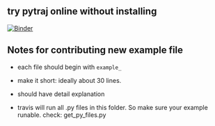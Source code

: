 try pytraj online without installing
------------------------------------

[![Binder](http://mybinder.org/badge.svg)](http://mybinder.org/repo/hainm/notebook-pytraj)

Notes for contributing new example file
---------------------------------------

- each file should begin with `example_`

- make it short: ideally about 30 lines.

- should have detail explanation

- travis will run all .py files in this folder. So make sure your example runable.
      check: get_py_files.py
